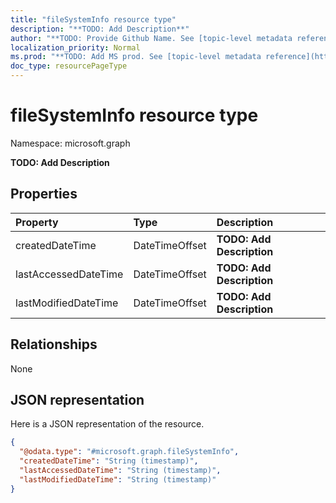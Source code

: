 ```yaml
---
title: "fileSystemInfo resource type"
description: "**TODO: Add Description**"
author: "**TODO: Provide Github Name. See [topic-level metadata reference](https://msgo.azurewebsites.net/add/document/guidelines/metadata.html#topic-level-metadata)**"
localization_priority: Normal
ms.prod: "**TODO: Add MS prod. See [topic-level metadata reference](https://msgo.azurewebsites.net/add/document/guidelines/metadata.html#topic-level-metadata)**"
doc_type: resourcePageType
---
```


# fileSystemInfo resource type


Namespace: microsoft.graph

**TODO: Add Description**

## Properties
|Property|Type|Description|
|:---|:---|:---|
|createdDateTime|DateTimeOffset|**TODO: Add Description**|
|lastAccessedDateTime|DateTimeOffset|**TODO: Add Description**|
|lastModifiedDateTime|DateTimeOffset|**TODO: Add Description**|

## Relationships
None

## JSON representation
Here is a JSON representation of the resource.
<!-- {
  "blockType": "resource",
  "@odata.type": "microsoft.graph.fileSystemInfo"
}
-->
``` json
{
  "@odata.type": "#microsoft.graph.fileSystemInfo",
  "createdDateTime": "String (timestamp)",
  "lastAccessedDateTime": "String (timestamp)",
  "lastModifiedDateTime": "String (timestamp)"
}
```

